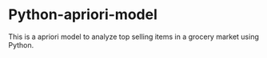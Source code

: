 # Python-apriori-model
This is a apriori model to analyze top selling items in a grocery market using Python.
